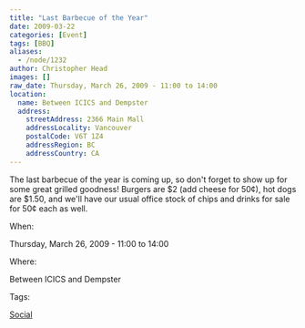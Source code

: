 ```yaml
---
title: "Last Barbecue of the Year"
date: 2009-03-22
categories: [Event]
tags: [BBQ]
aliases:
  - /node/1232
author: Christopher Head
images: []
raw_date: Thursday, March 26, 2009 - 11:00 to 14:00
location:
  name: Between ICICS and Dempster
  address:
    streetAddress: 2366 Main Mall
    addressLocality: Vancouver
    postalCode: V6T 1Z4
    addressRegion: BC
    addressCountry: CA
---
```


The last barbecue of the year is coming up, so don't forget to show up for some great grilled goodness! Burgers are $2 (add cheese for 50¢), hot dogs are $1.50, and we'll have our usual office stock of chips and drinks for sale for 50¢ each as well.

When: 

Thursday, March 26, 2009 - 11:00 to 14:00

Where: 

Between ICICS and Dempster

Tags: 

[Social](/social)

